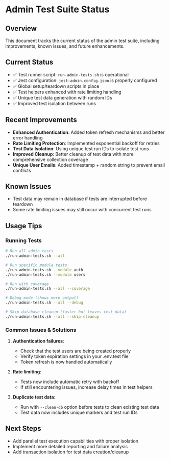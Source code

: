 # Admin Test Suite Status

## Overview
This document tracks the current status of the admin test suite, including improvements, known issues, and future enhancements.

## Current Status
- ✅ Test runner script: `run-admin-tests.sh` is operational
- ✅ Jest configuration: `jest-admin.config.json` is properly configured
- ✅ Global setup/teardown scripts in place
- ✅ Test helpers enhanced with rate limiting handling
- ✅ Unique test data generation with random IDs
- ✅ Improved test isolation between runs

## Recent Improvements
- **Enhanced Authentication**: Added token refresh mechanisms and better error handling
- **Rate Limiting Protection**: Implemented exponential backoff for retries 
- **Test Data Isolation**: Using unique test run IDs to isolate test runs
- **Improved Cleanup**: Better cleanup of test data with more comprehensive collection coverage
- **Unique User Emails**: Added timestamp + random string to prevent email conflicts

## Known Issues
- Test data may remain in database if tests are interrupted before teardown
- Some rate limiting issues may still occur with concurrent test runs

## Usage Tips

### Running Tests
```bash
# Run all admin tests
./run-admin-tests.sh --all

# Run specific module tests
./run-admin-tests.sh --module auth
./run-admin-tests.sh --module users

# Run with coverage
./run-admin-tests.sh --all --coverage

# Debug mode (shows more output)
./run-admin-tests.sh --all --debug

# Skip database cleanup (faster but leaves test data)
./run-admin-tests.sh --all --skip-cleanup
```

### Common Issues & Solutions

1. **Authentication failures**:
   - Check that the test users are being created properly
   - Verify token expiration settings in your .env.test file
   - Token refresh is now handled automatically

2. **Rate limiting**:
   - Tests now include automatic retry with backoff
   - If still encountering issues, increase delay times in test helpers

3. **Duplicate test data**:
   - Run with `--clean-db` option before tests to clean existing test data
   - Test data now includes unique markers and test run IDs

## Next Steps
- Add parallel test execution capabilities with proper isolation
- Implement more detailed reporting and failure analysis
- Add transaction isolation for test data creation/cleanup
